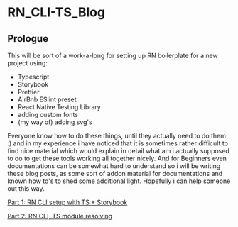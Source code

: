 # RN_CLI-TS_Blog

## Prologue

This will be sort of a work-a-long for setting up RN boilerplate for a new project using:

- Typescript
- Storybook
- Prettier
- AirBnb ESlint preset
- React Native Testing Library
- adding custom fonts
- (my way of) adding svg's

Everyone know how to do these things, until they actually need to do them :) and in my experience i have noticed that it is sometimes rather difficult to find nice material which would explain in detail what am i actually supposed to do to get these tools working all together nicely. And for Beginners even documentations can be somewhat hard to understand so i will be writing these blog posts, as some sort of addon material for documentations and known how to's to shed some additional light. Hopefully i can help someone out this way.

[Part 1: RN CLI setup with TS + Storybook](./posts/part1_TS+Storybook.md)

[Part 2: RN CLI, TS module resolving](posts/part2_TS_module_resolving)
